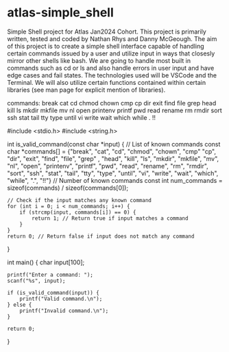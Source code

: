 # atlas-simple_shell
Simple Shell project for Atlas Jan2024 Cohort.
This project is primarily written, tested and coded by Nathan Rhys and Danny McGeough.
The aim of this project is to create a simple shell interface capable of handling certain commands issued by a user and utilize input in ways that closesly mirror other shells like bash.
We are going to handle most built in commands such as cd or ls and also handle errors in user input and have edge cases and fail states.
The technologies used will be VSCode and the Terminal. We will also utilize certain functions contained within certain libraries (see man page for explicit mention of libraries).

commands:
break
cat
cd
chmod
chown
cmp
cp
dir
exit
find
file
grep
head
kill
ls
mkdir
mkfile
mv
nl
open
printenv
printf
pwd
read
rename
rm
rmdir
sort
ssh
stat
tail
tty
type
until
vi
write
wait
which
while
.
!!

#include <stdio.h>
#include <string.h>

int is_valid_command(const char *input) {
    // List of known commands
    const char *commands[] = {"break", "cat", "cd", "chmod", "chown", "cmp"
                                "cp", "dir", "exit", "find", "file", "grep"
                                , "head", "kill", "ls", "mkdir", "mkfile",
                                 "mv", "nl", "open", "printenv", "printf",
                                  "pwd", "read", "rename", "rm", "rmdir", 
                                  "sort", "ssh", "stat", "tail", "tty", 
                                  "type", "until", "vi", "write", "wait",
                                   "which", "while", ".", "!!"}
    // Number of known commands
    const int num_commands = sizeof(commands) / sizeof(commands[0]);

    // Check if the input matches any known command
    for (int i = 0; i < num_commands; i++) {
        if (strcmp(input, commands[i]) == 0) {
            return 1; // Return true if input matches a command
        }
    }
    return 0; // Return false if input does not match any command
}

int main() {
    char input[100];

    printf("Enter a command: ");
    scanf("%s", input);

    if (is_valid_command(input)) {
        printf("Valid command.\n");
    } else {
        printf("Invalid command.\n");
    }

    return 0;
}
